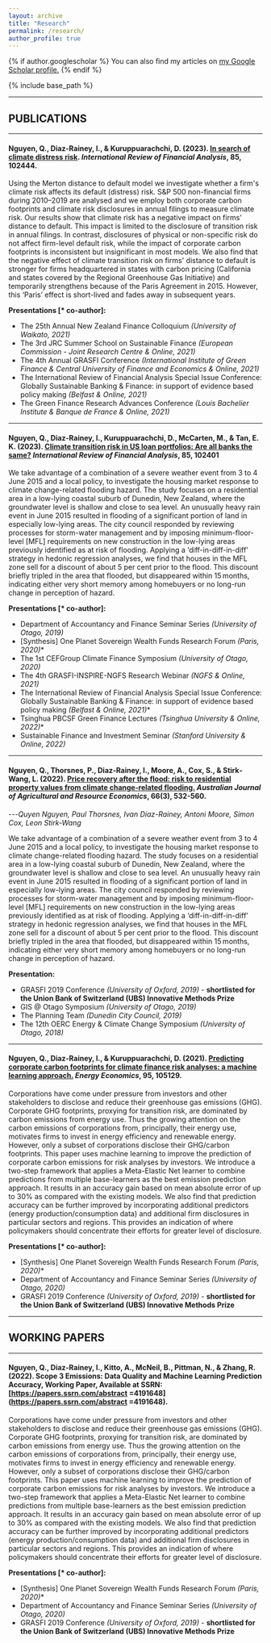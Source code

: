 ```yaml
---
layout: archive
title: "Research"
permalink: /research/
author_profile: true
---
```



{% if author.googlescholar %}
  You can also find my articles on <u><a href="{{author.googlescholar}}">my Google Scholar profile</a>.</u>
{% endif %}

{% include base_path %}
____________________________________________________________________________________________________________________________________________________________________
## PUBLICATIONS ## 
____________________________________________________________________________________________________________________________________________________________________
#### Nguyen, Q., Diaz-Rainey, I., & Kuruppuarachchi, D. (2023). [In search of climate distress risk](https://www.sciencedirect.com/science/article/pii/S1057521922003945). *International Review of Financial Analysis*, 85, 102444. ####
Using the Merton distance to default model we investigate whether a firm's climate risk affects its default (distress) risk. S&P 500 non-financial firms during 2010–2019 are analysed and we employ both corporate carbon footprints and climate risk disclosures in annual filings to measure climate risk. Our results show that climate risk has a negative impact on firms' distance to default. This impact is limited to the disclosure of transition risk in annual filings. In contrast, disclosures of physical or non-specific risk do not affect firm-level default risk, while the impact of corporate carbon footprints is inconsistent but insignificant in most models. We also find that the negative effect of climate transition risk on firms' distance to default is stronger for firms headquartered in states with carbon pricing (California and states covered by the Regional Greenhouse Gas Initiative) and temporarily strengthens because of the Paris Agreement in 2015. However, this ‘Paris’ effect is short-lived and fades away in subsequent years.

**Presentations [\* co-author]:**
- The 25th Annual New Zealand Finance Colloquium *(University of Waikato, 2021)*
- The 3rd JRC Summer School on Sustainable Finance *(European Commission - Joint Research Centre & Online, 2021)*
- The 4th Annual GRASFI Conference *(International Institute of Green Finance & Central University of Finance and Economics & Online,  2021)*
- The International Review of Financial Analysis Special Issue Conference: Globally Sustainable Banking & Finance: in support of evidence based policy making *(Belfast & Online, 2021)*
- The Green Finance Research Advances Conference *(Louis Bachelier Institute & Banque de France & Online, 2021)*  
____________________________________________________________________________________________________________________________________________________________________
#### Nguyen, Q., Diaz-Rainey, I., Kuruppuarachchi, D., McCarten, M., & Tan, E. K. (2023). [Climate transition risk in US loan portfolios: Are all banks the same?](https://onlinelibrary.wiley.com/doi/full/10.1111/1467-8489.12471) *International Review of Financial Analysis*, 85, 102401 ####
We take advantage of a combination of a severe weather event from 3 to 4 June 2015 and a local policy, to investigate the housing market response to climate change-related flooding hazard. The study focuses on a residential area in a low-lying coastal suburb of Dunedin, New Zealand, where the groundwater level is shallow and close to sea level. An unusually heavy rain event in June 2015 resulted in flooding of a significant portion of land in especially low-lying areas. The city council responded by reviewing processes for storm-water management and by imposing minimum-floor-level [MFL] requirements on new construction in the low-lying areas previously identified as at risk of flooding. Applying a ‘diff-in-diff-in-diff’ strategy in hedonic regression analyses, we find that houses in the MFL zone sell for a discount of about 5 per cent prior to the flood. This discount briefly tripled in the area that flooded, but disappeared within 15 months, indicating either very short memory among homebuyers or no long-run change in perception of hazard.

**Presentations [\* co-author]:**
- Department of Accountancy and Finance Seminar Series *(University of Otago, 2019)*
- \[Synthesis\] One Planet Sovereign Wealth Funds Research Forum *(Paris, 2020)*\*
- The 1st CEFGroup Climate Finance Symposium *(University of Otago, 2020)*
- The 4th GRASFI-INSPIRE-NGFS Research Webinar *(NGFS & Online, 2021)*
- The International Review of Financial Analysis Special Issue Conference: Globally Sustainable Banking & Finance: in support of evidence based policy making *(Belfast & Online, 2021)*\*
- Tsinghua PBCSF Green Finance Lectures *(Tsinghua University & Online, 2022)*\*
- Sustainable Finance and Investment Seminar *(Stanford University & Online, 2022)* 
 
____________________________________________________________________________________________________________________________________________________________________
#### Nguyen, Q., Thorsnes, P., Diaz‐Rainey, I., Moore, A., Cox, S., & Stirk‐Wang, L. (2022). [Price recovery after the flood: risk to residential property values from climate change‐related flooding.](https://onlinelibrary.wiley.com/doi/full/10.1111/1467-8489.12471) *Australian Journal of Agricultural and Resource Economics*, 66(3), 532-560.  ####
---<cite>Quyen Nguyen, Paul Thorsnes, Ivan Diaz-Rainey, Antoni Moore, Simon Cox, Leon Stirk-Wang</cite>

We take advantage of a combination of a severe weather event from 3 to 4 June 2015 and a local policy, to investigate the housing market response to climate change-related flooding hazard. The study focuses on a residential area in a low-lying coastal suburb of Dunedin, New Zealand, where the groundwater level is shallow and close to sea level. An unusually heavy rain event in June 2015 resulted in flooding of a significant portion of land in especially low-lying areas. The city council responded by reviewing processes for storm-water management and by imposing minimum-floor-level [MFL] requirements on new construction in the low-lying areas previously identified as at risk of flooding. Applying a ‘diff-in-diff-in-diff’ strategy in hedonic regression analyses, we find that houses in the MFL zone sell for a discount of about 5 per cent prior to the flood. This discount briefly tripled in the area that flooded, but disappeared within 15 months, indicating either very short memory among homebuyers or no long-run change in perception of hazard.

**Presentation:**
- GRASFI 2019 Conference *(University of Oxford, 2019)* - **shortlisted for the Union Bank of Switzerland (UBS) Innovative Methods Prize**
- GIS @ Otago Symposium *(University of Otago, 2019)* 
- The Planning Team *(Dunedin City Council, 2019)* 
- The 12th OERC Energy & Climate Change Symposium *(University of Otago, 2018)*   

____________________________________________________________________________________________________________________________________________________________________
#### Nguyen, Q., Diaz-Rainey, I., & Kuruppuarachchi, D. (2021). [Predicting corporate carbon footprints for climate finance risk analyses: a machine learning approach.](https://www.sciencedirect.com/science/article/pii/S0140988321000347) *Energy Economics*, 95, 105129. ####

Corporations have come under pressure from investors and other stakeholders to disclose and reduce their greenhouse gas emissions (GHG). Corporate GHG footprints, proxying for transition risk, are dominated by carbon emissions from energy use. Thus the growing attention on the carbon emissions of corporations from, principally, their energy use, motivates firms to invest in energy efficiency and renewable energy. However, only a subset of corporations disclose their GHG/carbon footprints. This paper uses machine learning to improve the prediction of corporate carbon emissions for risk analyses by investors. We introduce a two-step framework that applies a Meta-Elastic Net learner to combine predictions from multiple base-learners as the best emission prediction approach. It results in an accuracy gain based on mean absolute error of up to 30% as compared with the existing models. We also find that prediction accuracy can be further improved by incorporating additional predictors (energy production/consumption data) and additional firm disclosures in particular sectors and regions. This provides an indication of where policymakers should concentrate their efforts for greater level of disclosure.


**Presentations [\* co-author]:**
- \[Synthesis\] One Planet Sovereign Wealth Funds Research Forum *(Paris, 2020)*\*
- Department of Accountancy and Finance Seminar Series *(University of Otago, 2020)*
- GRASFI 2019 Conference *(University of Oxford, 2019)* - **shortlisted for the Union Bank of Switzerland (UBS) Innovative Methods Prize**

____________________________________________________________________________________________________________________________________________________________________
## WORKING PAPERS ## 
____________________________________________________________________________________________________________________________________________________________________

#### Nguyen, Q., Diaz-Rainey, I., Kitto, A., McNeil, B., Pittman, N., & Zhang, R. (2022). Scope 3 Emissions: Data Quality and Machine Learning Prediction Accuracy, Working Paper, Available at SSRN: [https://papers.ssrn.com/abstract =4191648](https://papers.ssrn.com/abstract =4191648). ####

Corporations have come under pressure from investors and other stakeholders to disclose and reduce their greenhouse gas emissions (GHG). Corporate GHG footprints, proxying for transition risk, are dominated by carbon emissions from energy use. Thus the growing attention on the carbon emissions of corporations from, principally, their energy use, motivates firms to invest in energy efficiency and renewable energy. However, only a subset of corporations disclose their GHG/carbon footprints. This paper uses machine learning to improve the prediction of corporate carbon emissions for risk analyses by investors. We introduce a two-step framework that applies a Meta-Elastic Net learner to combine predictions from multiple base-learners as the best emission prediction approach. It results in an accuracy gain based on mean absolute error of up to 30% as compared with the existing models. We also find that prediction accuracy can be further improved by incorporating additional predictors (energy production/consumption data) and additional firm disclosures in particular sectors and regions. This provides an indication of where policymakers should concentrate their efforts for greater level of disclosure.


**Presentations [\* co-author]:**
- \[Synthesis\] One Planet Sovereign Wealth Funds Research Forum *(Paris, 2020)*\*
- Department of Accountancy and Finance Seminar Series *(University of Otago, 2020)*
- GRASFI 2019 Conference *(University of Oxford, 2019)* - **shortlisted for the Union Bank of Switzerland (UBS) Innovative Methods Prize**
